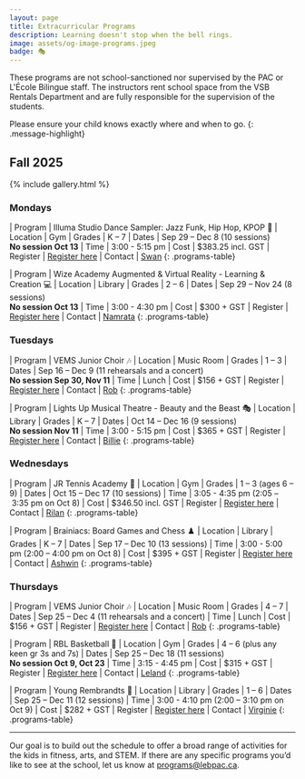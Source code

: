 ```yaml
---
layout: page
title: Extracurricular Programs
description: Learning doesn't stop when the bell rings.
image: assets/og-image-programs.jpeg
badge: 🎭
---
```


These programs are not school-sanctioned nor supervised by the PAC or L'École Bilingue staff. The instructors rent school space from the VSB Rentals Department and are fully responsible for the supervision of the students.

Please ensure your child knows exactly where and when to go.
{: .message-highlight}

## Fall 2025

{% include gallery.html %}

### Mondays

| Program | Illuma Studio Dance Sampler: Jazz Funk, Hip Hop, KPOP 🪩
| Location | Gym
| Grades | K – 7
| Dates | Sep 29 – Dec 8 (10 sessions)<br />**No session Oct 13**
| Time | 3:00 - 5:15 pm
| Cost | $383.25 incl. GST
| Register | [Register here](https://form.jotform.com/helloilluma/ASP)
| Contact | [Swan](mailto:helloilluma@gmail.com)
{: .programs-table}

| Program | Wize Academy Augmented & Virtual Reality - Learning & Creation 💻
| Location | Library
| Grades | 2 – 6
| Dates | Sep 29 – Nov 24 (8 sessions)<br />**No session Oct 13**
| Time | 3:00 - 4:30 pm
| Cost | $300 + GST
| Register | [Register here](https://app.amilia.com/store/en/wize-academy-of-vancouver-south-richmond/shop/programs)
| Contact | [Namrata](mailto:info-nn@wizeacademy.com)
{: .programs-table}

### Tuesdays

| Program | VEMS Junior Choir 🎶
| Location | Music Room
| Grades | 1 – 3
| Dates | Sep 16 – Dec 9 (11 rehearsals and a concert)<br />**No session Sep 30, Nov 11**
| Time | Lunch
| Cost | $156 + GST
| Register | [Register here](https://vems.ca/signup.html)
| Contact | [Rob](mailto:president@vems.ca)
{: .programs-table}

| Program | Lights Up Musical Theatre - Beauty and the Beast 🎭
| Location | Library
| Grades | K – 7
| Dates | Oct 14 – Dec 16 (9 sessions)<br />**No session Nov 11**
| Time | 3:00 - 5:15 pm
| Cost | $365 + GST
| Register | [Register here](https://lightsuptheatre.ca/lecolebilingue/)
| Contact | [Billie](mailto:billie@lightsuptheatre.ca)
{: .programs-table}

### Wednesdays

| Program | JR Tennis Academy 🎾
| Location | Gym
| Grades | 1 – 3 (ages 6 – 9)
| Dates | Oct 15 – Dec 17 (10 sessions)
| Time | 3:05 - 4:35 pm (2:05 – 3:35 pm on Oct 8)
| Cost | $346.50 incl. GST
| Register | [Register here](http://www.jrtennis.ca/)
| Contact | [Rilan](mailto:rilanjrtennis@gmail.com)
{: .programs-table}

| Program | Brainiacs: Board Games and Chess ♟️
| Location | Library
| Grades | K – 7
| Dates | Sep 17 – Dec 10 (13 sessions)
| Time | 3:00 - 5:00 pm (2:00 – 4:00 pm on Oct 8)
| Cost | $395 + GST
| Register | [Register here](https://www.brainiacsadventures.com/programs)
| Contact | [Ashwin](mailto:brainiacs.adventures@gmail.com)
{: .programs-table}

### Thursdays

| Program | VEMS Junior Choir 🎶
| Location | Music Room
| Grades | 4 – 7
| Dates | Sep 25 – Dec 4 (11 rehearsals and a concert)
| Time | Lunch
| Cost | $156 + GST
| Register | [Register here](https://vems.ca/signup.html)
| Contact | [Rob](mailto:president@vems.ca)
{: .programs-table}

| Program | RBL Basketball 🏀
| Location | Gym
| Grades | 4 – 6 (plus any keen gr 3s and 7s)
| Dates | Sep 25 – Dec 18 (11 sessions)<br />**No session Oct 9, Oct 23**
| Time | 3:15 - 4:45 pm
| Cost | $315 + GST
| Register | [Register here](https://secure.esportsdesk.com/login.cfm?leagueID=22292&clientID=1477&regEventID=76185)
| Contact | [Leland](mailto:leland@rblbasketball.com)
{: .programs-table}

| Program | Young Rembrandts 🎨
| Location | Library
| Grades | 1 – 6
| Dates | Sep 25 – Dec 11 (12 sessions)
| Time | 3:00 - 4:10 pm (2:00 – 3:10 pm on Oct 9)
| Cost | $282 + GST
| Register | [Register here](https://campscui.active.com/orgs/YoungRembrandtsMetroVancouver?season=3687135&session=68075133)
| Contact | [Virginie](mailto:metrovancouver@youngrembrandts.com)
{: .programs-table}

---

Our goal is to build out the schedule to offer a broad range of activities for the kids in fitness, arts, and STEM. If there are any specific programs you’d like to see at the school, let us know at [programs@lebpac.ca](mailto:programs@lebpac.ca).